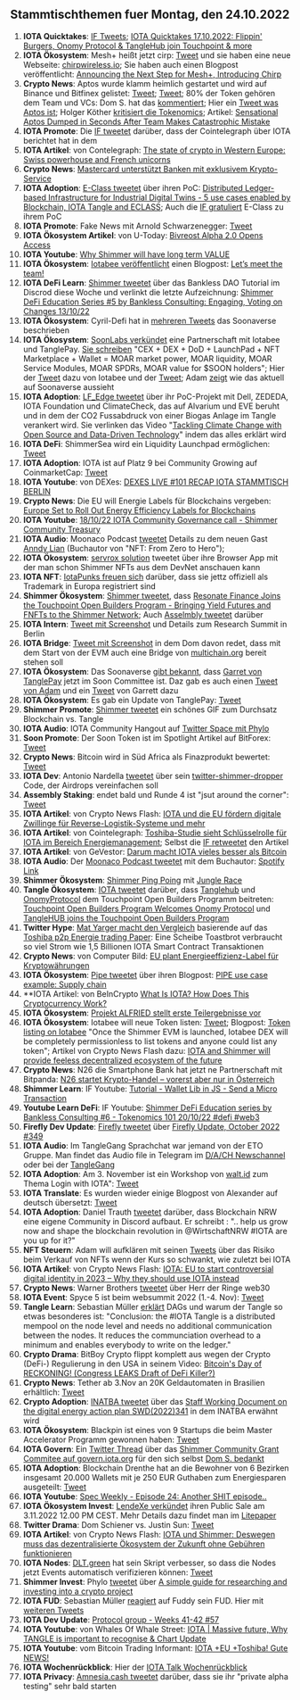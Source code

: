 ## Stammtischthemen fuer Montag, den 24.10.2022

1. **IOTA Quicktakes**: [IF Tweets](https://twitter.com/iota/status/1581933201383370758?s=20&t=ylHcB5SA9eQimW3bDmkMRg); [IOTA Quicktakes 17.10.2022: Flippin' Burgers, Onomy Protocol & TangleHub join Touchpoint & more](https://www.youtube.com/watch?v=3oYxsaXU4yo)
2. **IOTA Ökosystem**: Mesh+ heißt jetzt cirp: [Tweet](https://twitter.com/ChirpIoT/status/1582132344693080065?s=20&t=ylHcB5SA9eQimW3bDmkMRg) und sie haben eine neue Webseite: [chirpwireless.io](https://chirpwireless.io/); Sie haben auch einen Blogpost veröffentlicht: [Announcing the Next Step for Mesh+, Introducing Chirp](https://medium.com/p/announcing-the-next-step-for-mesh-introducing-chirp-3de7de5bc174)
3. **Crypto News**: Aptos wurde klamm heimlich gestartet und wird auf Binance und Bitfinex gelistet: [Tweet](https://twitter.com/binance/status/1582177548439474176?s=20&t=tCmyR7oucbX6jUVXX05I5A); [Tweet](https://twitter.com/bitfinex/status/1582174672505827329?s=20&t=ylHcB5SA9eQimW3bDmkMRg);  80% der Token gehören dem Team und VCs: Dom S. hat das [kommentiert](https://twitter.com/DomSchiener/status/1582256369486680064?s=20&t=ylHcB5SA9eQimW3bDmkMRg); Hier ein [Tweet was Aptos ist](https://twitter.com/tracecrypto1/status/1582088498479214592?s=20&t=ylHcB5SA9eQimW3bDmkMRg); Holger Köther [kritisiert die Tokenomics](https://twitter.com/HolgerKoether/status/1582301469759262720?s=20&t=tCmyR7oucbX6jUVXX05I5A); Artikel: [Sensational Aptos Dumped in Seconds After Team Makes Catastrophic Mistake](https://u.today/sensational-aptos-dumped-in-seconds-after-team-makes-catastrophic-mistake)
4. **IOTA Promote**: Die [IF tweetet](https://twitter.com/iota/status/1581943190763892737?s=20&t=ylHcB5SA9eQimW3bDmkMRg) darüber, dass der Cointelegraph über IOTA berichtet hat in dem
5. **IOTA Artikel**: von Contelegraph: [The state of crypto in Western Europe: Swiss powerhouse and French unicorns](https://cointelegraph.com/news/the-state-of-crypto-in-western-europe-swiss-powerhouse-and-french-unicorns)
6. **Crypto News**: [Mastercard unterstützt Banken mit exklusivem Krypto-Service](https://www.btc-echo.de/schlagzeilen/mastercard-unterstuetzt-banken-mit-exklusivem-krypto-service-152596/)
7. **IOTA Adoption**: [E-Class tweetet](https://twitter.com/eClassStandard/status/1582278163715219457?s=20&t=tCmyR7oucbX6jUVXX05I5A) über ihren PoC: [Distributed Ledger-based Infrastructure for Industrial Digital Twins - 5 use cases enabled by Blockchain, IOTA Tangle and ECLASS](https://aasregistry.eclass.eu/); Auch die [IF gratuliert](https://twitter.com/iota/status/1582348500368785411?s=20&t=ylHcB5SA9eQimW3bDmkMRg) E-Class zu ihrem PoC
8. **IOTA Promote**: Fake News mit Arnold Schwarzenegger: [Tweet](https://twitter.com/iotatokennews/status/1582293480772018176?s=20&t=tCmyR7oucbX6jUVXX05I5A)
9. **IOTA Ökosystem Artikel**: von U-Today: [Bivreost Alpha 2.0 Opens Access](https://u.today/press-releases/bivreost-alpha-20-opens-access)
10. **IOTA Youtube**: [Why Shimmer will have long term VALUE](https://www.youtube.com/watch?v=ewj0yqd4V2A)
11. **IOTA Ökosystem**: [Iotabee veröffentlicht](https://twitter.com/iotabee/status/1582333605581234176?s=20&t=ylHcB5SA9eQimW3bDmkMRg) einen Blogpost: [Let’s meet the team!](https://medium.com/@iotabee/lets-meet-the-team-b98d30d5c567)
12. **IOTA DeFi Learn**: [Shimmer tweetet](https://twitter.com/shimmernet/status/1582355836265197568?s=20&t=ylHcB5SA9eQimW3bDmkMRg) über das Bankless DAO Tutorial im Discrod diese Woche und verlinkt die letzte Aufzeichnung: [Shimmer DeFi Education Series #5 by Bankless Consulting: Engaging, Voting on Changes 13/10/22](https://www.youtube.com/watch?v=dSiVGdiKEVg)
13. **IOTA Ökosystem**: Cyril-Defi hat in [mehreren Tweets](https://twitter.com/cyrilXBT/status/1582417553434898436?s=20) das Soonaverse beschrieben
14. **IOTA Ökosystem**: [SoonLabs verkündet](https://twitter.com/soon_labs/status/1582611730898685953?s=20&t=KNnyO6df3JGWuBWVBc5adA) eine Partnerschaft mit Iotabee und TanglePay. [Sie schreiben](https://twitter.com/soon_labs/status/1582611732492472320?s=20&t=KNnyO6df3JGWuBWVBc5adA) "CEX + DEX + DoD + LaunchPad + NFT Marketplace + Wallet = MOAR market power, MOAR liquidity, MOAR Service Modules, MOAR SPDRs, MOAR value for $SOON holders"; Hier der [Tweet](https://twitter.com/iotabee/status/1582625036208607233?s=20&t=KNnyO6df3JGWuBWVBc5adA) dazu von Iotabee und der [Tweet](https://twitter.com/tanglepaycom/status/1582622117618909184?s=20&t=KNnyO6df3JGWuBWVBc5adA); Adam [zeigt](https://twitter.com/adam_unchained/status/1582615076233965568?s=20&t=KNnyO6df3JGWuBWVBc5adA) wie das aktuell auf Soonaverse aussieht
15. **IOTA Adoption**: [LF_Edge tweetet](https://twitter.com/LF_Edge/status/1582401373408493569?s=20&t=KNnyO6df3JGWuBWVBc5adA) über ihr PoC-Projekt mit Dell, ZEDEDA, IOTA Foundation und ClimateCheck, das auf Alvarium und EVE beruht und in dem der CO2 Fussabdruck von einer Biogas Anlage im Tangle verankert wird. Sie verlinken das Video "[Tackling Climate Change with Open Source and Data-Driven Technology](https://www.youtube.com/watch?v=XXEjSKJx_ys)" indem das alles erklärt wird
16. **IOTA DeFi**: ShimmerSea wird ein Liquidity Launchpad ermöglichen: [Tweet](https://twitter.com/ShimmerSeaDEX/status/1582612511332790275?s=20&t=N966XmtdkrOvv2g22Ez7KQ)
17. **IOTA Adoption**: IOTA ist auf Platz 9 bei Community Growing auf CoinmarketCap: [Tweet](https://twitter.com/CoinMarketCap/status/1582632363132977152?s=20&t=T8-22XmzBJPx33HlHcA7qw)
18. **IOTA Youtube**: von DEXes: [DEXES LIVE #101 RECAP IOTA STAMMTISCH BERLIN](https://www.youtube.com/watch?v=hxaiAX_63x4)
19. **Crypto News**: Die EU will Energie Labels für Blockchains vergeben: [Europe Set to Roll Out Energy Efficiency Labels for Blockchains](https://decrypt.co/112311/europe-set-roll-out-energy-efficiency-labels-blockchains)
20. **IOTA Youtube**: [18/10/22 IOTA Community Governance call - Shimmer Community Treasury](https://www.youtube.com/watch?v=qcArU3gfyws)
21. **IOTA Audio**: Moonaco Podcast [tweetet](https://twitter.com/MoonacoPodcast/status/1582673055083827201?s=20&t=KNnyO6df3JGWuBWVBc5adA) Details zu dem neuen Gast [Anndy Lian](https://twitter.com/anndylian) (Buchautor von "NFT: From Zero to Hero");
22. **IOTA Ökosystem**: [servrox solution](https://twitter.com/servrox/status/1582697447486128129?s=20&t=KNnyO6df3JGWuBWVBc5adA) tweetet über ihre Browser App mit der man schon Shimmer NFTs aus dem DevNet anschauen kann
23. **IOTA NFT**: [IotaPunks freuen sich](https://twitter.com/IotaPunks_71/status/1582633392939859968?s=20&t=WQULqBEeIaH8RRvIbXyV3g) darüber, dass sie jettz offiziell als Trademark in Europa registriert sind
24. **Shimmer Ökosystem**: [Shimmer tweetet](https://twitter.com/shimmernet/status/1582718232720707585?s=20&t=iEctKzXkRF-dBNca3gLq6g), dass [Resonate Finance Joins the Touchpoint Open Builders Program - Bringing Yield Futures and FNFTs to the Shimmer Network](https://blog.shimmer.network/resonate-finance-joins-the-touchpoint-open-builders-program/); Auch [Asselmbly tweetet](https://twitter.com/assembly_net/status/1582718224738631680?s=20&t=KNnyO6df3JGWuBWVBc5adA) darüber
25. **IOTA Intern**: [Tweet mit Screenshot](https://twitter.com/Vrom14286662/status/1582725429336547329?s=20&t=iEctKzXkRF-dBNca3gLq6g) und Details zum Research Summit in Berlin
26. **IOTA Bridge**: [Tweet mit Screenshot](https://twitter.com/Vrom14286662/status/1582725968174944256?s=20&t=iEctKzXkRF-dBNca3gLq6g) in dem Dom davon redet, dass mit dem Start von der EVM auch eine Bridge von [multichain.org](https://multichain.org/) bereit stehen soll
27. **IOTA Ökosystem**: Das Soonaverse [gibt bekannt](https://twitter.com/soon_labs/status/1582961024407195649?s=20&t=ANKRtZi28ZIvrw8FAiFk4A), dass [Garret von TanglePay](https://twitter.com/GarrettBullish) jetzt im Soon Committee ist. Daz gab es auch einen [Tweet von Adam](https://twitter.com/adam_unchained/status/1582980806347460608?s=20&t=ANKRtZi28ZIvrw8FAiFk4A) und ein [Tweet](https://twitter.com/GarrettBullish/status/1582999689217323008?s=20&t=ANKRtZi28ZIvrw8FAiFk4A) von Garrett dazu
28. **IOTA Ökosystem**: Es gab ein Update von TanglePay: [Tweet](https://twitter.com/tanglepaycom/status/1582910567215308801?s=20&t=65acjUXlNKjzu_Ywjudn9w)
29. **Shimmer Promote**: [Shimmer tweetet](https://twitter.com/shimmernet/status/1582990091601203200?s=20&t=65acjUXlNKjzu_Ywjudn9w) ein schönes GIF zum Durchsatz Blockchain vs. Tangle
30. **IOTA Audio**: IOTA Community Hangout auf [Twitter Space mit Phylo](https://twitter.com/PhyloIota/status/1582950467713130497?s=20&t=ANKRtZi28ZIvrw8FAiFk4A)
31. **Soon Promote**: Der Soon Token ist im Spotlight Artikel auf BitForex: [Tweet](https://twitter.com/bitforexcom/status/1582889848155033600?s=20&t=ANKRtZi28ZIvrw8FAiFk4A)
32. **Crypto News**: Bitcoin wird in Süd Africa als Finazprodukt bewertet: [Tweet](https://twitter.com/BitcoinMagazine/status/1582783286673174528?s=20&t=ANKRtZi28ZIvrw8FAiFk4A)
33. **IOTA Dev**: Antonio Nardella [tweetet](https://twitter.com/antonionardella/status/1582791166310768640?s=20&t=ANKRtZi28ZIvrw8FAiFk4A) über sein [twitter-shimmer-dropper](https://github.com/antonionardella/twitter-shimmer-dropper) Code, der Airdrops vereinfachen soll
34. **Assembly Staking**: endet bald und Runde 4 ist "jsut around the corner": [Tweet](https://twitter.com/assembly_net/status/1582748433882005505?s=20&t=ANKRtZi28ZIvrw8FAiFk4A)
35. **IOTA Artikel**: von Crypto News Flash: [IOTA und die EU fördern digitale Zwillinge für Reverse-Logistik-Systeme und mehr](https://www.crypto-news-flash.com/de/iota-und-die-eu-foerdern-digitale-zwillinge-unter-anderem-fuer-reverse-logistik-systeme/?feed_id=10808&_unique_id=63501ced7036d)
36. **IOTA Artikel**: von Cointelegraph: [Toshiba-Studie sieht Schlüsselrolle für IOTA im Bereich Energiemanagement](https://de.cointelegraph.com/news/toshibas-study-sees-key-role-for-iota-in-the-field-of-energy-management); Selbst die [IF retweetet](https://twitter.com/iota/status/1583060118610284544?s=20&t=o1xuhyh4MUlrxcQvQWBNJw) den Artikel
37. **IOTA Artikel**: von GeVestor: [Darum macht IOTA vieles besser als Bitcoin](https://www.gevestor.de/finanzwissen/kryptowaehrungen/iota-miota.html)
38. **IOTA Audio**: Der [Moonaco Podcast tweetet](https://twitter.com/MoonacoPodcast/status/1583035511760834560?s=20&t=NbJRUrxfgyWvqZbByYOHug) mit dem Buchautor: [Spotify Link](https://open.spotify.com/episode/4eVVP7874kvRXjtit8Atyp?si=lF28RLCLRZiWe6C45jkcPw&nd=1)
39. **Shimmer Ökosystem**: [Shimmer Ping Poing](https://twitter.com/shimmernet/status/1583078395784888320?s=20&t=5kYnlKbhLyXm2R1Hq3GHdg) mit [Jungle Race](https://twitter.com/Junglerace_)
40. **Tangle Ökosystem**: [IOTA tweetet](https://twitter.com/iota/status/1581933212774715392?s=20&t=o1xuhyh4MUlrxcQvQWBNJw) darüber, dass [Tanglehub](https://twitter.com/Tanglehub_eu) und [OnomyProtocol](https://twitter.com/OnomyProtocol) dem Touchpoint Open Builders Programm beitreten: [Touchpoint Open Builders Program Welcomes Onomy Protocol](https://blog.shimmer.network/touchpoint-welcomes-onomy/) und [TangleHUB joins the Touchpoint Open Builders Program](https://blog.shimmer.network/tanglehub-joins-touchpoint/)
41. **Twitter Hype**: [Mat Yarger macht den Vergleich](https://twitter.com/Mat_Yarger/status/1583085516857040897?s=20&t=o1xuhyh4MUlrxcQvQWBNJw) basierende auf das [Toshiba p2p Energie trading Paper](https://arxiv.org/pdf/2210.06427.pdf): Eine Scheibe Toastbrot verbraucht so viel Strom wie 1,5 Billionen IOTA Smart Contract Transaktionen
42. **Crypto News**: von Computer Bild: [EU plant Energieeffizienz-Label für Kryptowährungen](https://www.computerbild.de/artikel/cb-News-Internet-EU-plant-Energieeffizienz-Label-fuer-Kryptowaehrungen-33957221.html)
43. **IOTA Ökosystem**: [Pipe tweetet](https://twitter.com/PIPE_DATA/status/1583100776112873473?s=20&t=esiaWjH2sYC5_2CQ-kQm_g) über ihren Blogpost: [PIPE use case example: Supply chain](https://tanglehub.eu/pipe-use-case-example-supply-chain-logistics/)
44. **IOTA Artikel: von BeInCrypto [What Is IOTA? How Does This Cryptocurrency Work?](https://beincrypto.com/learn/iota-crypto/)
45. **IOTA Ökosystem**: [Projekt ALFRIED stellt erste Teilergebnisse vor](https://alfried.net/projekt-alfried-stellt-erste-teilergebnisse-vor/)
46. **IOTA Ökosystem**: Iotabee will neue Token listen: [Tweet](https://twitter.com/iotabee/status/1583365884189425665?s=20&t=xg_Zt6Z9SlQAWXtctqBcjw); Blogpost: [Token listing on Iotabee](https://medium.com/@iotabee/token-listing-on-iotabee-80ddfaf9aa4f) "Once the Shimmer EVM is launched, Iotabee DEX will be completely permissionless to list tokens and anyone could list any token"; Artikel von Crypto News Flash dazu: [IOTA and Shimmer will provide feeless decentralized ecosystem of the future](https://www.crypto-news-flash.com/iota-and-shimmer-will-provide-feeless-decentralized-ecosystem-of-the-future/)
47. **Crypto News**: N26 die Smartphone Bank hat jetzt ne Partnerschaft mit Bitpanda: [N26 startet Krypto-Handel – vorerst aber nur in Österreich](https://www.handelsblatt.com/finanzen/banken-versicherungen/banken/berliner-smartphonebank-n26-startet-krypto-handel-vorerst-aber-nur-in-oesterreich/28757734.html?utm_term=organisch&utm_campaign=standard&utm_medium=social&utm_content=ne&utm_source=Twitter#Echobox=1666255496)
48. **Shimmer Learn**: IF Youtube: [Tutorial - Wallet Lib in JS - Send a Micro Transaction](https://www.youtube.com/watch?v=5CAhjsj0xXI)
49. **Youtube Learn DeFi**: IF Youtube: [Shimmer DeFi Education series by Bankless Consulting #6 - Tokenomics 101 20/10/22 #defi #web3](https://www.youtube.com/watch?v=C74Hww7pJdg)
50. **Firefly Dev Update**: [Firefly tweetet](https://twitter.com/fireflywallet/status/1583185136283430912?s=20&t=xg_Zt6Z9SlQAWXtctqBcjw) über [Firefly Update, October 2022 #349](https://github.com/iotaledger/engineering-updates/discussions/34)
51. **IOTA Audio**: Im TangleGang Sprachchat war jemand von der ETO Gruppe. Man findet das Audio file in Telegram im [D/A/CH Newschannel](https://t.me/IOTA_DACH_NEWS) oder bei der [TangleGang](https://t.me/tangle_gang)
52. **IOTA Adoption**: Am 3. November ist ein Workshop von [walt.id](https://walt.id/) zum Thema Login with IOTA": [Tweet](https://twitter.com/walt_id/status/1583365626738851840?s=20&t=MKnted8t-Jcy--G--jesmA)
53. **IOTA Translate**: Es wurden wieder einige Blogpost von Alexander auf deutsch übersetzt: [Tweet](https://twitter.com/shortaktien/status/1583379952941998080?s=20&t=xg_Zt6Z9SlQAWXtctqBcjw)
54. **IOTA Adoption**: Daniel Trauth [tweetet](https://twitter.com/DanielTrauth/status/1583373865345875968?s=20&t=xg_Zt6Z9SlQAWXtctqBcjw) darüber, dass Blockchain NRW eine eigene Community in Discord aufbaut. Er schreibt : ".. help us grow now and shape the blockchain revolution in @WirtschaftNRW #IOTA are you up for it?"
55. **NFT Steuern**: Adam will aufklären mit seinen [Tweets](https://twitter.com/adam_unchained/status/1583320224945696769?s=20&t=xg_Zt6Z9SlQAWXtctqBcjw) über das Risiko beim Verkauf von NFTs wenn der Kurs so schwankt, wie zuletzt bei IOTA
56. **IOTA Artikel**: von Crypto News Flash: [IOTA: EU to start controversial digital identity in 2023 – Why they should use IOTA instead](https://www.crypto-news-flash.com/iota-eu-to-start-controversial-digital-identity-in-2023-why-they-should-use-iota-instead/)
57. **Crypto News**: Warner Brothers [tweetet](https://twitter.com/WarnerBrosNFT/status/1583095703173156864?s=20&t=xg_Zt6Z9SlQAWXtctqBcjw) über Herr der Ringe web30
58. **IOTA Event**: Spyce 5 ist beim websummit 2022 (1.-4. Nov): [Tweet](https://twitter.com/SPYCE_5/status/1583389050341560320?s=20&t=xg_Zt6Z9SlQAWXtctqBcjw)
59. **Tangle Learn**: Sebastian Müller [erklärt](https://twitter.com/NaitsabesMue/status/1583370342042832896?s=20&t=xg_Zt6Z9SlQAWXtctqBcjw) DAGs und warum der Tangle so etwas besonderes ist: "Conclusion: the #IOTA Tangle is a distributed mempool on the node level and needs no additional communication between the nodes. It reduces the communciation overhead to a minimum and enables everybody to write on the ledger."
60. **Crypto Drama**: BitBoy Crypto flippt komplett aus wegen der Crypto (DeFi-) Regulierung in den USA in seinem Video: [Bitcoin's Day of RECKONING! (Congress LEAKS Draft of DeFi Killer?)](https://www.youtube.com/watch?v=o2dhgZopyBs)
61. **Crypto News**: Tether ab 3.Nov an 20K Geldautomaten in Brasilien erhältlich: [Tweet](https://twitter.com/Tether_to/status/1583147554828521472?s=20&t=xg_Zt6Z9SlQAWXtctqBcjw)
62. **Crypto Adoption**: [INATBA tweetet](https://twitter.com/INATBA_org/status/1583385392128331776?s=20&t=PemzYQHV-GrKqh5FQvwwtg) über das [Staff Working Document on the digital energy action plan SWD(2022)341](https://energy.ec.europa.eu/staff-working-document-digital-energy-action-plan-swd2022341_en#details) in dem INATBA erwähnt wird
63. **IOTA Ökosystem**: Blackpin ist eines von 9 Startups die beim Master Accelerator Programm gewonnen haben: [Tweet](https://twitter.com/BLACKPIN_GmbH/status/1583470204620705792?s=20&t=tZupMPGYx8yrvM09XZej5Q)
64. **IOTA Govern**: Ein [Twitter Thread](https://twitter.com/Deep_Sea_Iotan/status/1583557995547410433?s=20&t=tZupMPGYx8yrvM09XZej5Q) über das [Shimmer Community  Grant Commitee auf govern.iota.org](https://govern.iota.org/t/shimmer-community-grant-committee/1415) für den sich selbst [Dom S. bedankt](https://twitter.com/DomSchiener/status/1583730862965022721?s=20&t=tZupMPGYx8yrvM09XZej5Q)
65. **IOTA Adoption**: Blockchain Drenthe hat an die Bewohner von 6 Bezirken insgesamt 20.000 Wallets mit je 250 EUR Guthaben zum Energiesparen ausgeteilt: [Tweet](https://twitter.com/BclDrenthe/status/1583737079128739840?s=20&t=yf06JU3l5sSBxyeP02Elbg) 
66. **IOTA Youtube**: [Spec Weekly - Episode 24: Another SHIT episode..](https://www.youtube.com/watch?v=TRlFLLIhKOQ)
67. **IOTA Ökosystem Invest**: [LendeXe verkündet](https://twitter.com/LendeXeFinance/status/1583793391930073088?s=20&t=gp52jwj3kp4JlGGD7DRaaw) ihren Public Sale am 3.11.2022 12.00 PM CEST. Mehr Details dazu findet man im [Litepaper](https://docs.google.com/document/d/1fviwmVVTyV_0qocJnuSMOc3mS_KiIpTn_Gf93EHHel0/edit)
68. **Twitter Drama**: Dom Schiener vs. Justin Sun: [Tweet](https://twitter.com/DomSchiener/status/1583372439865634816?s=20&t=gp52jwj3kp4JlGGD7DRaaw)
69. **IOTA Artikel**: von Crypto News Flash: [IOTA und Shimmer: Deswegen muss das dezentralisierte Ökosystem der Zukunft ohne Gebühren funktionieren](https://www.crypto-news-flash.com/de/iota-und-shimmer-bieten-das-gebuehrenfreie-dezentralisierte-oekosystem-der-zukunft/)
70. **IOTA Nodes**: [DLT.green](https://twitter.com/dlt_green) hat sein Skript verbesser, so dass die Nodes jetzt Events automatisch verifizieren können: [Tweet](https://twitter.com/dlt_green/status/1583777138112868352?s=20&t=gp52jwj3kp4JlGGD7DRaaw)
71. **Shimmer Invest**: Phylo [tweetet](https://twitter.com/PhyloIota/status/1584133477020336133?s=20&t=lNEVPRMjNoTzS9mXp9p6Qw) über [A simple guide for researching and investing into a crypto project](https://medium.com/@iotacontentcreators/a-simple-guide-for-researching-and-investing-into-a-crypto-project-fc04724db30d)
72. **IOTA FUD**: Sebastian Müller [reagiert](https://twitter.com/NaitsabesMue/status/1584198614595010561?s=20&t=lNEVPRMjNoTzS9mXp9p6Qw) auf Fuddy sein FUD. Hier mit [weiteren Tweets](https://twitter.com/NaitsabesMue/status/1584417102382829569?s=20&t=lNEVPRMjNoTzS9mXp9p6Qw)
73. **IOTA Dev Update**: [Protocol group - Weeks 41-42 #57](https://github.com/iotaledger/research-updates/discussions/57)
74. **IOTA Youtube**: von Whales Of Whale Street: [IOTA | Massive future, Why TANGLE is important to recognise & Chart Update](https://www.youtube.com/watch?v=iotrB7VdJ_A)
75. **IOTA Youtube**: vom Bitcoin Trading Informant: [IOTA +EU +Toshiba! Gute NEWS!](https://www.youtube.com/watch?v=lfXt_gxppo4)
76. **IOTA Wochenrückblick**: Hier der [IOTA Talk Wochenrückblick](https://www.iota-talk.com/index.php?article/230-wochenr%C3%BCckblick-vom-16-bis-22-oktober-2022/)
77. **IOTA Privacy**: [Amnesia.cash tweetet](https://twitter.com/amnesia_cash/status/1584289093089099777?s=20&t=lNEVPRMjNoTzS9mXp9p6Qw) darüber, dass sie ihr "private alpha testing" sehr bald starten








